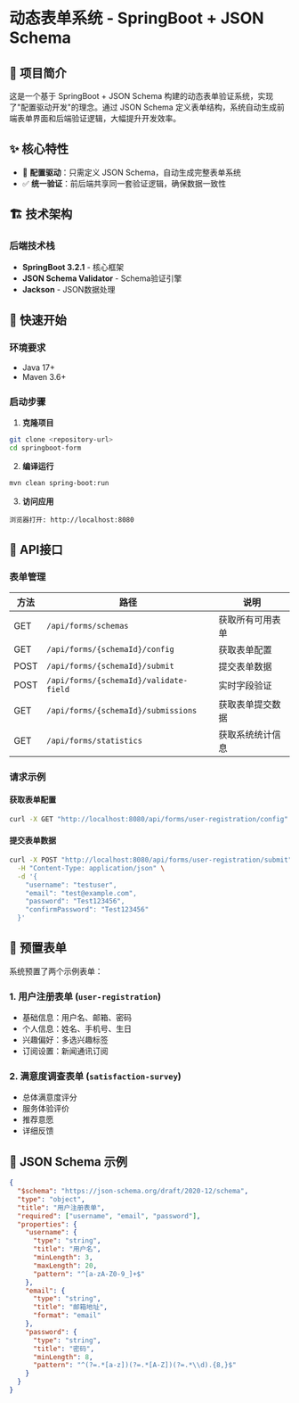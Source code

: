 # 动态表单系统 - SpringBoot + JSON Schema

## 🎯 项目简介

这是一个基于 SpringBoot + JSON Schema 构建的动态表单验证系统，实现了"配置驱动开发"的理念。通过 JSON Schema 定义表单结构，系统自动生成前端表单界面和后端验证逻辑，大幅提升开发效率。

## ✨ 核心特性

- 🔧 **配置驱动**：只需定义 JSON Schema，自动生成完整表单系统
- ✅ **统一验证**：前后端共享同一套验证逻辑，确保数据一致性

## 🏗️ 技术架构

### 后端技术栈
- **SpringBoot 3.2.1** - 核心框架
- **JSON Schema Validator** - Schema验证引擎
- **Jackson** - JSON数据处理


## 🚀 快速开始

### 环境要求
- Java 17+
- Maven 3.6+

### 启动步骤

1. **克隆项目**
```bash
git clone <repository-url>
cd springboot-form
```

2. **编译运行**
```bash
mvn clean spring-boot:run
```

3. **访问应用**
```
浏览器打开: http://localhost:8080
```

## 📝 API接口

### 表单管理

| 方法 | 路径 | 说明 |
|------|------|------|
| GET | `/api/forms/schemas` | 获取所有可用表单 |
| GET | `/api/forms/{schemaId}/config` | 获取表单配置 |
| POST | `/api/forms/{schemaId}/submit` | 提交表单数据 |
| POST | `/api/forms/{schemaId}/validate-field` | 实时字段验证 |
| GET | `/api/forms/{schemaId}/submissions` | 获取表单提交数据 |
| GET | `/api/forms/statistics` | 获取系统统计信息 |

### 请求示例

#### 获取表单配置
```bash
curl -X GET "http://localhost:8080/api/forms/user-registration/config"
```

#### 提交表单数据
```bash
curl -X POST "http://localhost:8080/api/forms/user-registration/submit" \
  -H "Content-Type: application/json" \
  -d '{
    "username": "testuser",
    "email": "test@example.com",
    "password": "Test123456",
    "confirmPassword": "Test123456"
  }'
```

## 🎨 预置表单

系统预置了两个示例表单：

### 1. 用户注册表单 (`user-registration`)
- 基础信息：用户名、邮箱、密码
- 个人信息：姓名、手机号、生日
- 兴趣偏好：多选兴趣标签
- 订阅设置：新闻通讯订阅

### 2. 满意度调查表单 (`satisfaction-survey`)
- 总体满意度评分
- 服务体验评价
- 推荐意愿
- 详细反馈

## 🔧 JSON Schema 示例

```json
{
  "$schema": "https://json-schema.org/draft/2020-12/schema",
  "type": "object",
  "title": "用户注册表单",
  "required": ["username", "email", "password"],
  "properties": {
    "username": {
      "type": "string",
      "title": "用户名",
      "minLength": 3,
      "maxLength": 20,
      "pattern": "^[a-zA-Z0-9_]+$"
    },
    "email": {
      "type": "string",
      "title": "邮箱地址",
      "format": "email"
    },
    "password": {
      "type": "string",
      "title": "密码",
      "minLength": 8,
      "pattern": "^(?=.*[a-z])(?=.*[A-Z])(?=.*\\d).{8,}$"
    }
  }
}
```
